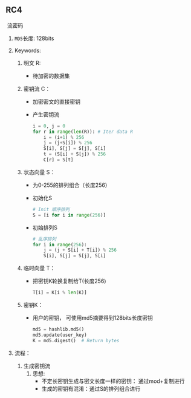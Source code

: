 ## RC4

​	流密码



1. `MD5`长度: 128bits

2. Keywords:

   1. 明文 R: 

      * 待加密的数据集

   2. 密钥流 C： 

      * 加密密文的直接密钥

      * 产生密钥流

        ```python
        i = 0, j = 0
        for r in range(len(R)): # Iter data R
            i = (i+1) % 256
            j = (j+S[i]) % 256
            S[i], S[j] = S[j], S[i]
            t = (S[i] + S[j]) % 256
            C[r] = S[t]
        ```

        

        

   3. 状态向量 S：

      * 为0-255的排列组合（长度256）

      * 初始化S

        ```python
        # Init 顺序排列
        S = [i for i in range(256)]
        ```

      * 初始排列S

        ```python
        # 乱序排列
        for i in range(256):
            j = (j + S[i] + T[i]) % 256
            S[i], S[j] = S[j], S[i]
        ```

        

   4. 临时向量 T：

      * 把密钥K轮换复制给T(长度256)

        ```python
        T[i] = K[i % len(K)]
        ```

        

   5. 密钥K：

      * 用户的密钥， 可使用md5摘要得到128bits长度密钥

        ```python
        md5 = hashlib.md5()
        md5.update(user_key)
        K = md5.digest()  # Return bytes
        ```

3. 流程：

   1. 生成密钥流
      1. 思想:
         * 不定长密钥生成与密文长度一样的密钥： 通过mod+复制进行
         * 生成的密钥有混淆：通过S的排列组合进行
